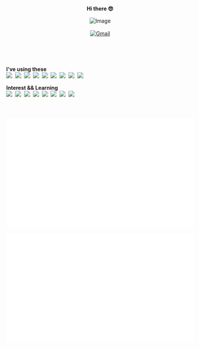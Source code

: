 
<p align="center">
  <strong>Hi there 😎</strong>
</p>
<p align="center">
 <img src="https://github.com/newri0807/newri0807/assets/51315988/4a6fb530-b6e7-4156-ae8c-bd620836a7cc" alt="Image" align="center"/>
  <br/>
  <br/>
  <a href="mailto:newri0807@gmail.com">
    <img src="https://img.shields.io/badge/-Gmail-d14836?style=flat&logo=Gmail&logoColor=white" alt="Gmail" />
  </a>
</p>

 
<br/>
<br/>
<br/>
<p align="left">
  <strong>I've using these </strong>
  <br/>  
  <img src="https://img.shields.io/badge/Javascript-ffb13b?style=flat&logo=javascript&logoColor=white"/>&nbsp   
  <img src="https://img.shields.io/badge/react-61DAFB?style=flat&logo=react&logoColor=white"/>&nbsp  
  <img src="https://img.shields.io/badge/Tailwind CSS-06B6D4?style=flat&amp;logo=Tailwind CSS&amp;logoColor=white">&nbsp 
  <img src="https://img.shields.io/badge/MySQL-4479A1?style=flat&logo=MySQL&logoColor=white"/>&nbsp 
  <img src="https://img.shields.io/badge/Firebase-FFCA28?style=flat&logo=firebase&logoColor=white"/>&nbsp 
  <img src="https://img.shields.io/badge/Vercel-black?style=flat&logo=Vercel&logoColor=white"/>&nbsp 
  <img src="https://img.shields.io/badge/Amazon%20EC2-FF9900?style=flat&logo=amazonec2&logoColor=white"/>&nbsp
  <img src="https://img.shields.io/badge/.NET-512BD4?style=flat&logo=.NET&logoColor=white"/>&nbsp 
  <img src="https://img.shields.io/badge/MicrosoftSQLServer-CC2927?style=flat&logo=microsoft&logoColor=white"/>&nbsp       
</p>

<p align="left">
  <strong>Interest && Learning</strong>
  <br/>
  <img src="https://img.shields.io/badge/TypeScript-3178C6?style=flat&logo=TypeScript&logoColor=white"/>&nbsp 
  <img src="https://img.shields.io/badge/Next.js-000000?style=flat&logo=Next.js&logoColor=white"/>&nbsp  
  <img src="https://img.shields.io/badge/Node.js-339933?style=flat&logo=node.js&logoColor=white"/>&nbsp 
  <img src="https://img.shields.io/badge/nestjs-E0234E?style=flat&logo=nestjs&logoColor=white"/>&nbsp  
  <img src="https://img.shields.io/badge/Java-007396?style=flat&logo=Java&logoColor=white"/>&nbsp
  <img src="https://img.shields.io/badge/docker-%230db7ed.svg?style=flat&logo=docker&logoColor=white"/>&nbsp
  <img src="https://img.shields.io/badge/Prisma-3982CE?style=flat&logo=Prisma&logoColor=white"/>&nbsp
  <img src="https://img.shields.io/badge/GraphQL-E434AA?style=flat&logo=graphql&logoColor=white"/>&nbsp
</p>

&nbsp;
&nbsp;
###

<!-- ![Codemaker2015 wakatime stats](https://github-readme-stats.vercel.app/api/wakatime?username=newri0807&layout=compact&theme=dracula) -->
<!--![Languages Overview](https://raw.githubusercontent.com/newri0807/github-stats/master/generated/languages.svg) -->
<!-- 다크 모드 -->
![](https://raw.githubusercontent.com/newri0807/github-stats/master/generated/languages.svg#gh-dark-mode-only)
<!-- 라이트 모드 -->
![](https://raw.githubusercontent.com/newri0807/github-stats/master/generated/languages.svg#gh-light-mode-only)

<!--START_SECTION:waka-->
<!--END_SECTION:waka-->
